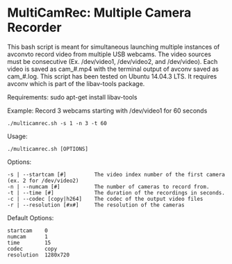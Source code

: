 # MultiCamRec: Multiple Camera Recorder
This bash script is meant for simultaneous launching multiple instances of avconvto record video from multiple USB webcams. The video sources must be consecutive (Ex. /dev/video1, /dev/video2, and /dev/video). Each video is saved as cam_#.mp4 with the terminal output of avconv saved as cam_#.log. This script has been tested on Ubuntu 14.04.3 LTS. It requires avconv which is part of the libav-tools package.

Requirements:
sudo apt-get install libav-tools

Example: Record 3 webcams starting with /dev/video1 for 60 seconds
```
./multicamrec.sh -s 1 -n 3 -t 60
```
Usage:
```
./multicamrec.sh [OPTIONS]
```
Options:
```
-s | --startcam [#]         The video index number of the first camera (ex. 2 for /dev/video2)
-n | --numcam [#]           The number of cameras to record from.
-t | --time [#]             The duration of the recordings in seconds.
-c | --codec [copy|h264]    The codec of the output video files
-r | --resolution [#x#]     The resolution of the cameras
```
Default Options:
```
startcam    0
numcam      1
time        15
codec       copy
resolution  1280x720
```
